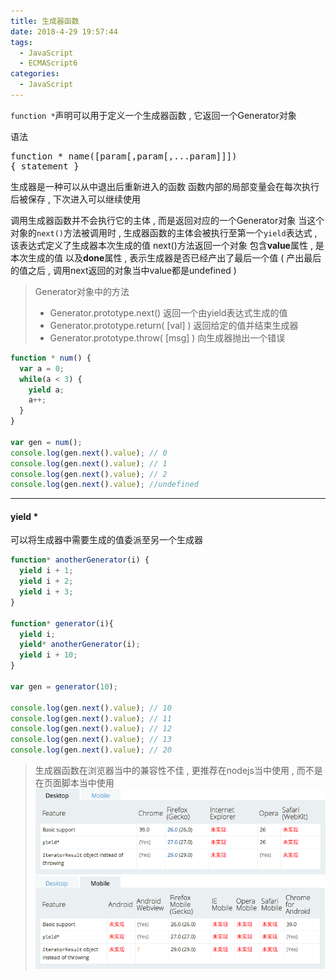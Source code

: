```yaml
---
title: 生成器函数
date: 2018-4-29 19:57:44
tags: 
  - JavaScript
  - ECMAScript6
categories: 
  - JavaScript
---
```

`function *`声明可以用于定义一个生成器函数 , 它返回一个Generator对象
<!-- more -->
语法
<pre>
function * name([param[,param[,...param]]])
{ statement }
</pre>

生成器是一种可以从中退出后重新进入的函数
函数内部的局部变量会在每次执行后被保存 , 下次进入可以继续使用

调用生成器函数并不会执行它的主体 , 而是返回对应的一个Generator对象
当这个对象的`next()`方法被调用时 , 生成器函数的主体会被执行至第一个`yield`表达式 , 该表达式定义了生成器本次生成的值
next()方法返回一个对象
包含**value**属性 , 是本次生成的值
以及**done**属性 , 表示生成器是否已经产出了最后一个值 ( 产出最后的值之后 , 调用next返回的对象当中value都是undefined )

> Generator对象中的方法
>  + Generator.prototype.next()
>  返回一个由yield表达式生成的值
>  + Generator.prototype.return( [val] )
>  返回给定的值并结束生成器
>  + Generator.prototype.throw( [msg] )
>  向生成器抛出一个错误

```javascript
function * num() {
  var a = 0;
  while(a < 3) {
    yield a;
    a++;
  }
}

var gen = num();
console.log(gen.next().value); // 0
console.log(gen.next().value); // 1
console.log(gen.next().value); // 2
console.log(gen.next().value); //undefined
```

---
#### yield *
可以将生成器中需要生成的值委派至另一个生成器
```javascript
function* anotherGenerator(i) {
  yield i + 1;
  yield i + 2;
  yield i + 3;
}

function* generator(i){
  yield i;
  yield* anotherGenerator(i);
  yield i + 10;
}

var gen = generator(10);

console.log(gen.next().value); // 10
console.log(gen.next().value); // 11
console.log(gen.next().value); // 12
console.log(gen.next().value); // 13
console.log(gen.next().value); // 20
```

> 生成器函数在浏览器当中的兼容性不佳 , 更推荐在nodejs当中使用 , 而不是在页面脚本当中使用
> ![generate function](/images/JavaScript/generate_function1.png)
> ![generate function](/images/JavaScript/generate_function2.png)